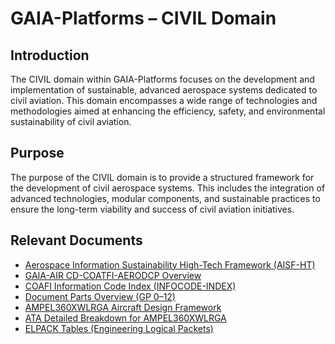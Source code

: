 # GAIA-Platforms – CIVIL Domain

## Introduction

The CIVIL domain within GAIA-Platforms focuses on the development and implementation of sustainable, advanced aerospace systems dedicated to civil aviation. This domain encompasses a wide range of technologies and methodologies aimed at enhancing the efficiency, safety, and environmental sustainability of civil aviation.

## Purpose

The purpose of the CIVIL domain is to provide a structured framework for the development of civil aerospace systems. This includes the integration of advanced technologies, modular components, and sustainable practices to ensure the long-term viability and success of civil aviation initiatives.

## Relevant Documents

- [Aerospace Information Sustainability High-Tech Framework (AISF-HT)](AISF-HT.md)
- [GAIA-AIR CD-COATFI-AERODCP Overview](../../GAIA-AIR/CD-COATFI-AERODCP.md)
- [COAFI Information Code Index (INFOCODE-INDEX)](../../COAFI-APP/INFOCODE-INDEX.md)
- [Document Parts Overview (GP 0–12)](../../COAFI-APP/GP-0-12.md)
- [AMPEL360XWLRGA Aircraft Design Framework](../../GAIA-AIR/AMPEL360XWLRGA.md)
- [ATA Detailed Breakdown for AMPEL360XWLRGA](../../GAIA-AIR/ATA-Detailed-Breakdown.md)
- [ELPACK Tables (Engineering Logical Packets)](../../GAIA-AIR/ELPACK-Tables.md)

